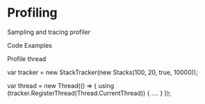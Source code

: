 # Profiling
Sampling and tracing profiler


Code Examples

Profile thread

var tracker = new StackTracker(new Stacks(100, 20, true, 10000));
 
 
var thread = new Thread(() =>
{
  using (tracker.RegisterThread(Thread.CurrentThread))
  {
....
  }
});
